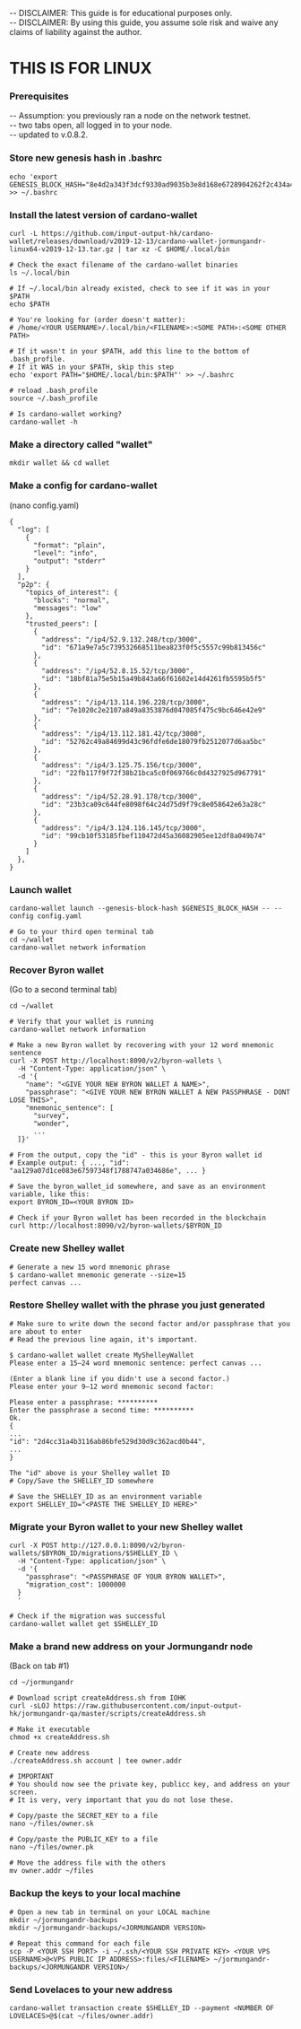 -- DISCLAIMER: This guide is for educational purposes only.    
-- DISCLAIMER: By using this guide, you assume sole risk and waive any claims of liability against the author.  

# THIS IS FOR LINUX

### Prerequisites
-- Assumption: you previously ran a node on the network testnet.   
-- two tabs open, all logged in to your node.   
-- updated to v.0.8.2.   

### Store new genesis hash in .bashrc
```
echo 'export GENESIS_BLOCK_HASH="8e4d2a343f3dcf9330ad9035b3e8d168e6728904262f2c434a4f8f934ec7b676"' >> ~/.bashrc
```
 
### Install the latest version of cardano-wallet
```
curl -L https://github.com/input-output-hk/cardano-wallet/releases/download/v2019-12-13/cardano-wallet-jormungandr-linux64-v2019-12-13.tar.gz | tar xz -C $HOME/.local/bin
```
```
# Check the exact filename of the cardano-wallet binaries
ls ~/.local/bin

# If ~/.local/bin already existed, check to see if it was in your $PATH
echo $PATH

# You're looking for (order doesn't matter):
# /home/<YOUR USERNAME>/.local/bin/<FILENAME>:<SOME PATH>:<SOME OTHER PATH>

# If it wasn't in your $PATH, add this line to the bottom of .bash_profile.
# If it WAS in your $PATH, skip this step
echo 'export PATH="$HOME/.local/bin:$PATH"' >> ~/.bashrc

# reload .bash_profile
source ~/.bash_profile

# Is cardano-wallet working?
cardano-wallet -h
```

### Make a directory called "wallet"
`mkdir wallet && cd wallet`

### Make a config for cardano-wallet
(nano config.yaml)
```
{
  "log": [
    {
      "format": "plain",
      "level": "info",
      "output": "stderr"
    }
  ],
  "p2p": {
    "topics_of_interest": {
      "blocks": "normal",
      "messages": "low"
    },
    "trusted_peers": [
      {
        "address": "/ip4/52.9.132.248/tcp/3000",
        "id": "671a9e7a5c739532668511bea823f0f5c5557c99b813456c"
      },
      {
        "address": "/ip4/52.8.15.52/tcp/3000",
        "id": "18bf81a75e5b15a49b843a66f61602e14d4261fb5595b5f5"
      },
      {
        "address": "/ip4/13.114.196.228/tcp/3000",
        "id": "7e1020c2e2107a849a8353876d047085f475c9bc646e42e9"
      },
      {
        "address": "/ip4/13.112.181.42/tcp/3000",
        "id": "52762c49a84699d43c96fdfe6de18079fb2512077d6aa5bc"
      },
      {
        "address": "/ip4/3.125.75.156/tcp/3000",
        "id": "22fb117f9f72f38b21bca5c0f069766c0d4327925d967791"
      },
      {
        "address": "/ip4/52.28.91.178/tcp/3000",
        "id": "23b3ca09c644fe8098f64c24d75d9f79c8e058642e63a28c"
      },
      {
        "address": "/ip4/3.124.116.145/tcp/3000",
        "id": "99cb10f53185fbef110472d45a36082905ee12df8a049b74"
      }
    ]
  },
}
```

### Launch wallet
```
cardano-wallet launch --genesis-block-hash $GENESIS_BLOCK_HASH -- --config config.yaml

# Go to your third open terminal tab
cd ~/wallet
cardano-wallet network information
```

### Recover Byron wallet
(Go to a second terminal tab)
```
cd ~/wallet

# Verify that your wallet is running
cardano-wallet network information

# Make a new Byron wallet by recovering with your 12 word mnemonic sentence
curl -X POST http://localhost:8090/v2/byron-wallets \
  -H "Content-Type: application/json" \
  -d '{
    "name": "<GIVE YOUR NEW BYRON WALLET A NAME>",
    "passphrase": "<GIVE YOUR NEW BYRON WALLET A NEW PASSPHRASE - DONT LOSE THIS>",
    "mnemonic_sentence": [
      "survey",
      "wonder",
      ...
  ]}'
  
# From the output, copy the "id" - this is your Byron wallet id
# Example output: { ..., "id": "aa129a07d1ce083e67597348f1788747a034686e", ... }

# Save the byron_wallet_id somewhere, and save as an environment variable, like this:
export BYRON_ID=<YOUR BYRON ID>

# Check if your Byron wallet has been recorded in the blockchain
curl http://localhost:8090/v2/byron-wallets/$BYRON_ID
```
### Create new Shelley wallet
```
# Generate a new 15 word mnemonic phrase
$ cardano-wallet mnemonic generate --size=15
perfect canvas ...
```
### Restore Shelley wallet with the phrase you just generated
```
# Make sure to write down the second factor and/or passphrase that you are about to enter
# Read the previous line again, it's important.

$ cardano-wallet wallet create MyShelleyWallet 
Please enter a 15–24 word mnemonic sentence: perfect canvas ...

(Enter a blank line if you didn't use a second factor.)
Please enter your 9–12 word mnemonic second factor: 

Please enter a passphrase: **********
Enter the passphrase a second time: **********
Ok.
{
...
"id": "2d4cc31a4b3116ab86bfe529d30d9c362acd0b44",
...
}

The "id" above is your Shelley wallet ID
# Copy/Save the SHELLEY_ID somewhere

# Save the SHELLEY_ID as an environment variable
export SHELLEY_ID="<PASTE THE SHELLEY_ID HERE>"
```

### Migrate your Byron wallet to your new Shelley wallet
```
curl -X POST http://127.0.0.1:8090/v2/byron-wallets/$BYRON_ID/migrations/$SHELLEY_ID \
  -H "Content-Type: application/json" \
  -d '{
    "passphrase": "<PASSPHRASE OF YOUR BYRON WALLET>",
    "migration_cost": 1000000
  }
  '
  
# Check if the migration was successful
cardano-wallet wallet get $SHELLEY_ID
```

### Make a brand new address on your Jormungandr node
(Back on tab #1)
```
cd ~/jormungandr

# Download script createAddress.sh from IOHK
curl -sLOJ https://raw.githubusercontent.com/input-output-hk/jormungandr-qa/master/scripts/createAddress.sh

# Make it executable
chmod +x createAddress.sh

# Create new address
./createAddress.sh account | tee owner.addr

# IMPORTANT
# You should now see the private key, publicc key, and address on your screen.
# It is very, very important that you do not lose these.

# Copy/paste the SECRET_KEY to a file
nano ~/files/owner.sk

# Copy/paste the PUBLIC_KEY to a file
nano ~/files/owner.pk

# Move the address file with the others
mv owner.addr ~/files
```

### Backup the keys to your local machine
```
# Open a new tab in terminal on your LOCAL machine
mkdir ~/jormungandr-backups
mkdir ~/jormungandr-backups/<JORMUNGANDR VERSION>

# Repeat this command for each file
scp -P <YOUR SSH PORT> -i ~/.ssh/<YOUR SSH PRIVATE KEY> <YOUR VPS USERNAME>@<VPS PUBLIC IP ADDRESS>:files/<FILENAME> ~/jormungandr-backups/<JORMUNGANDR VERSION>/
```

### Send Lovelaces to your new address
`cardano-wallet transaction create $SHELLEY_ID --payment <NUMBER OF LOVELACES>@$(cat ~/files/owner.addr)`


